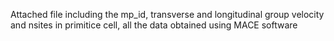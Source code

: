 Attached file including the mp_id, transverse and longitudinal group velocity and nsites in primitice cell, all the data obtained using MACE software
